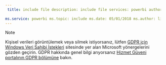 ```yaml
---
 title: include file description: include file services: powerbi author: eross-msft
 
ms.service: powerbi ms.topic: include ms.date: 05/01/2018 ms.author: lizross ms.custom: include file
---
```


>[!Note]
>Kişisel verileri görüntülemek veya silmek istiyorsanız, lütfen [GDPR için Windows Veri Sahibi İstekleri](https://docs.microsoft.com/microsoft-365/compliance/gdpr-dsr-windows) sitesinde yer alan Microsoft yönergelerini gözden geçirin. GDPR hakkında genel bilgi arıyorsanız [Hizmet Güveni portalının GDPR bölümüne](https://servicetrust.microsoft.com/ViewPage/GDPRGetStarted) bakın.